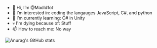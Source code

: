 - 👋 Hi, I’m @MadId1ot
- 👀 I’m interested in: coding the langauges JavaScript, C#, and python
- 🌱 I’m currently learning: C# in Unity
- 💀 I'm dying because of: Stuff
- 📫 How to reach me: No way
  
 ![Anurag's GitHub stats](https://github-readme-stats.vercel.app/api?username=MadId1ot&theme=graywhite&show_icons=true)
